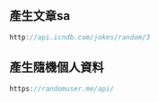 ## 產生文章sa

```js
http://api.icndb.com/jokes/random/3
```

## 產生隨機個人資料

```js
https://randomuser.me/api/
```

